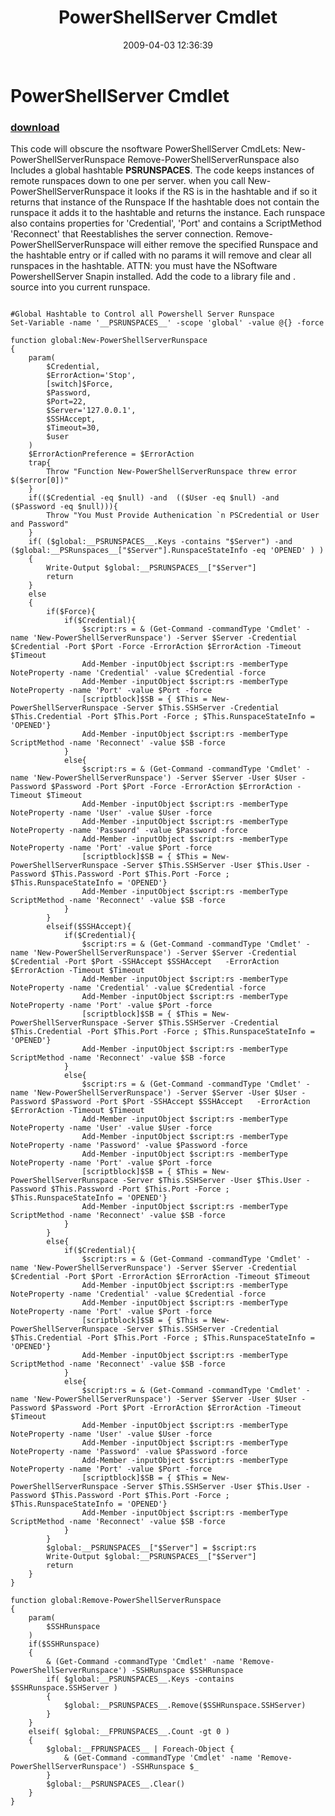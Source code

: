 ﻿---
pid:            997
poster:         qa_warrior
title:          PowerShellServer Cmdlet 
date:           2009-04-03 12:36:39
format:         posh
parent:         0
parent:         0

---

# PowerShellServer Cmdlet 

### [download](997.ps1)

This code will obscure the nsoftware PowerShellServer CmdLets:
	New-PowerShellServerRunspace 
	Remove-PowerShellServerRunspace
also Includes a global hashtable __PSRUNSPACES__. 
The code keeps instances of remote runspaces down to one per server. 
when you call New-PowerShellServerRunspace it looks if the RS is in the hashtable and if so it returns that instance of the Runspace 
If the hashtable does not contain the runspace it adds it to the hashtable and returns the instance. 
Each runspace also contains properties for 'Credential', 'Port' and contains a ScriptMethod 'Reconnect' that Reestablishes the server connection.
Remove-PowerShellServerRunspace will either remove the specified Runspace and the hashtable entry or 
if called with no params it will remove and clear all runspaces in the hashtable. 
ATTN: you must have the NSoftware PowershellServer Snapin installed. 
Add the code to a library file and . source into you current runspace.

```posh

#Global Hashtable to Control all Powershell Server Runspace
Set-Variable -name '__PSRUNSPACES__' -scope 'global' -value @{} -force

function global:New-PowerShellServerRunspace
{
	param(
		$Credential,
		$ErrorAction='Stop',
		[switch]$Force,
		$Password,
		$Port=22,
		$Server='127.0.0.1',
		$SSHAccept,
		$Timeout=30,
		$user
	)
	$ErrorActionPreference = $ErrorAction
	trap{
		Throw "Function New-PowerShellServerRunspace threw error $($error[0])"
	}
	if(($Credential -eq $null) -and  (($User -eq $null) -and ($Password -eq $null))){
		Throw "You Must Provide Authenication `n PSCredential or User and Password"
	}	
	if( ($global:__PSRUNSPACES__.Keys -contains "$Server") -and ($global:__PSRunspaces__["$Server"].RunspaceStateInfo -eq 'OPENED' ) )
	{
		Write-Output $global:__PSRUNSPACES__["$Server"]
		return
	}
	else
	{
		if($Force){
			if($Credential){
				$script:rs = & (Get-Command -commandType 'Cmdlet' -name 'New-PowerShellServerRunspace') -Server $Server -Credential $Credential -Port $Port -Force -ErrorAction $ErrorAction -Timeout $Timeout
				Add-Member -inputObject $script:rs -memberType NoteProperty -name 'Credential' -value $Credential -force
				Add-Member -inputObject $script:rs -memberType NoteProperty -name 'Port' -value $Port -force
				[scriptblock]$SB = { $This = New-PowerShellServerRunspace -Server $This.SSHServer -Credential $This.Credential -Port $This.Port -Force ; $This.RunspaceStateInfo = 'OPENED'}
				Add-Member -inputObject $script:rs -memberType ScriptMethod -name 'Reconnect' -value $SB -force
			}
			else{
				$script:rs = & (Get-Command -commandType 'Cmdlet' -name 'New-PowerShellServerRunspace') -Server $Server -User $User -Password $Password -Port $Port -Force -ErrorAction $ErrorAction -Timeout $Timeout
				Add-Member -inputObject $script:rs -memberType NoteProperty -name 'User' -value $User -force
				Add-Member -inputObject $script:rs -memberType NoteProperty -name 'Password' -value $Password -force
				Add-Member -inputObject $script:rs -memberType NoteProperty -name 'Port' -value $Port -force
				[scriptblock]$SB = { $This = New-PowerShellServerRunspace -Server $This.SSHServer -User $This.User -Password $This.Password -Port $This.Port -Force ; $This.RunspaceStateInfo = 'OPENED'}
				Add-Member -inputObject $script:rs -memberType ScriptMethod -name 'Reconnect' -value $SB -force
			}
		}
		elseif($SSHAccept){
			if($Credential){
				$script:rs = & (Get-Command -commandType 'Cmdlet' -name 'New-PowerShellServerRunspace') -Server $Server -Credential $Credential -Port $Port -SSHAccept $SSHAccept	-ErrorAction $ErrorAction -Timeout $Timeout
				Add-Member -inputObject $script:rs -memberType NoteProperty -name 'Credential' -value $Credential -force
				Add-Member -inputObject $script:rs -memberType NoteProperty -name 'Port' -value $Port -force
				[scriptblock]$SB = { $This = New-PowerShellServerRunspace -Server $This.SSHServer -Credential $This.Credential -Port $This.Port -Force ; $This.RunspaceStateInfo = 'OPENED'}
				Add-Member -inputObject $script:rs -memberType ScriptMethod -name 'Reconnect' -value $SB -force
			}
			else{
				$script:rs = & (Get-Command -commandType 'Cmdlet' -name 'New-PowerShellServerRunspace') -Server $Server -User $User -Password $Password -Port $Port -SSHAccept $SSHAccept	-ErrorAction $ErrorAction -Timeout $Timeout
				Add-Member -inputObject $script:rs -memberType NoteProperty -name 'User' -value $User -force
				Add-Member -inputObject $script:rs -memberType NoteProperty -name 'Password' -value $Password -force
				Add-Member -inputObject $script:rs -memberType NoteProperty -name 'Port' -value $Port -force
				[scriptblock]$SB = { $This = New-PowerShellServerRunspace -Server $This.SSHServer -User $This.User -Password $This.Password -Port $This.Port -Force ; $This.RunspaceStateInfo = 'OPENED'}
				Add-Member -inputObject $script:rs -memberType ScriptMethod -name 'Reconnect' -value $SB -force
			}
		}
		else{
			if($Credential){
				$script:rs = & (Get-Command -commandType 'Cmdlet' -name 'New-PowerShellServerRunspace') -Server $Server -Credential $Credential -Port $Port -ErrorAction $ErrorAction -Timeout $Timeout
				Add-Member -inputObject $script:rs -memberType NoteProperty -name 'Credential' -value $Credential -force
				Add-Member -inputObject $script:rs -memberType NoteProperty -name 'Port' -value $Port -force
				[scriptblock]$SB = { $This = New-PowerShellServerRunspace -Server $This.SSHServer -Credential $This.Credential -Port $This.Port -Force ; $This.RunspaceStateInfo = 'OPENED'}
				Add-Member -inputObject $script:rs -memberType ScriptMethod -name 'Reconnect' -value $SB -force
			}
			else{
				$script:rs = & (Get-Command -commandType 'Cmdlet' -name 'New-PowerShellServerRunspace') -Server $Server -User $User -Password $Password -Port $Port -ErrorAction $ErrorAction -Timeout $Timeout
				Add-Member -inputObject $script:rs -memberType NoteProperty -name 'User' -value $User -force
				Add-Member -inputObject $script:rs -memberType NoteProperty -name 'Password' -value $Password -force
				Add-Member -inputObject $script:rs -memberType NoteProperty -name 'Port' -value $Port -force
				[scriptblock]$SB = { $This = New-PowerShellServerRunspace -Server $This.SSHServer -User $This.User -Password $This.Password -Port $This.Port -Force ; $This.RunspaceStateInfo = 'OPENED'}
				Add-Member -inputObject $script:rs -memberType ScriptMethod -name 'Reconnect' -value $SB -force
			}
		}
		$global:__PSRUNSPACES__["$Server"] = $script:rs
		Write-Output $global:__PSRUNSPACES__["$Server"]
		return
	}
}

function global:Remove-PowerShellServerRunspace
{
	param(
		$SSHRunspace
	)
	if($SSHRunspace)
	{
		& (Get-Command -commandType 'Cmdlet' -name 'Remove-PowerShellServerRunspace') -SSHRunspace $SSHRunspace
		if( $global:__PSRUNSPACES__.Keys -contains $SSHRunspace.SSHServer )
		{
			$global:__PSRUNSPACES__.Remove($SSHRunspace.SSHServer)
		}
	}
	elseif( $global:__FPRUNSPACES__.Count -gt 0 )
	{
		$global:__FPRUNSPACES__ | Foreach-Object { 
			& (Get-Command -commandType 'Cmdlet' -name 'Remove-PowerShellServerRunspace') -SSHRunspace $_
		}
		$global:__PSRUNSPACES__.Clear()
	}
}
```

